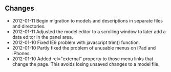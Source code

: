 


## Changes ##

* 2012-01-11 Begin migration to models and descriptions in separate files and directories.
* 2012-01-11 Adjusted the model editor to a scrolling window to later add a data editor in the panel area.
* 2012-01-10 Fixed IE9 problem with javascript trim() function.
* 2012-01-10 Partly fixed the problem of unusable menus on iPad and iPhones. 
* 2012-01-10 Added rel="external" property to those menu links that change the page. This avoids losing unsaved changes to a model file.